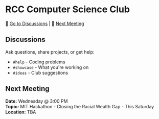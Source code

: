 # RCC Computer Science Club

💬 [Go to Discussions](#discussions) | 📅 [Next Meeting](#meeting)

## Discussions
Ask questions, share projects, or get help:
- `#help` - Coding problems
- `#showcase` - What you're working on
- `#ideas` - Club suggestions

## Next Meeting
**Date:** Wednesday @ 3:00 PM  
**Topic:** MIT Hackathon - Closing the Racial Wealth Gap - This Saturday  
**Location:** TBA 
